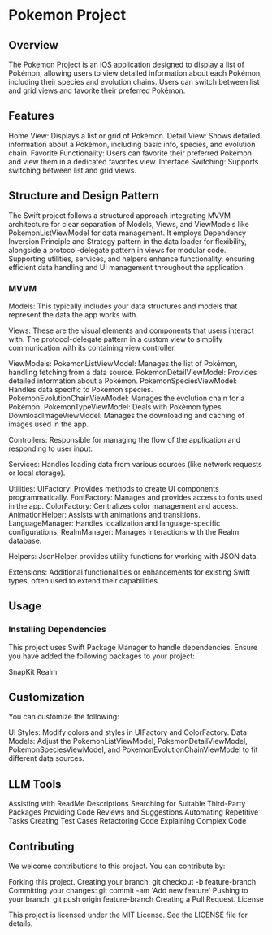 # Pokemon Project


## Overview

The Pokemon Project is an iOS application designed to display a list of Pokémon, allowing users to view detailed information about each Pokémon, including their species and evolution chains. Users can switch between list and grid views and favorite their preferred Pokémon.


## Features

Home View: Displays a list or grid of Pokémon.
Detail View: Shows detailed information about a Pokémon, including basic info, species, and evolution chain.
Favorite Functionality: Users can favorite their preferred Pokémon and view them in a dedicated favorites view.
Interface Switching: Supports switching between list and grid views.


## Structure and Design Pattern

The Swift project follows a structured approach integrating MVVM architecture for clear separation of Models, Views, and ViewModels like PokemonListViewModel for data management. It employs Dependency Inversion Principle and Strategy pattern in the data loader for flexibility, alongside a protocol-delegate pattern in views for modular code. Supporting utilities, services, and helpers enhance functionality, ensuring efficient data handling and UI management throughout the application.

### MVVM
Models: 
    This typically includes your data structures and models that represent the data the app works with.

Views: 
    These are the visual elements and components that users interact with. The protocol-delegate pattern in a custom view to simplify communication with its containing view controller.

ViewModels: 
    PokemonListViewModel: Manages the list of Pokémon, handling fetching from a data source.
    PokemonDetailViewModel: Provides detailed information about a Pokémon.
    PokemonSpeciesViewModel: Handles data specific to Pokémon species.
    PokemonEvolutionChainViewModel: Manages the evolution chain for a Pokémon.
    PokemonTypeViewModel: Deals with Pokémon types.
    DownloadImageViewModel: Manages the downloading and caching of images used in the app.

Controllers: 
    Responsible for managing the flow of the application and responding to user input.

Services: 
    Handles loading data from various sources (like network requests or local storage).

Utilities:
    UIFactory: Provides methods to create UI components programmatically.
    FontFactory: Manages and provides access to fonts used in the app.
    ColorFactory: Centralizes color management and access.
    AnimationHelper: Assists with animations and transitions.
    LanguageManager: Handles localization and language-specific configurations.
    RealmManager: Manages interactions with the Realm database.

Helpers: 
    JsonHelper provides utility functions for working with JSON data.

Extensions: 
    Additional functionalities or enhancements for existing Swift types, often used to extend their capabilities.


## Usage

### Installing Dependencies
This project uses Swift Package Manager to handle dependencies. Ensure you have added the following packages to your project:

SnapKit
Realm


## Customization
You can customize the following:

UI Styles: Modify colors and styles in UIFactory and ColorFactory.
Data Models: Adjust the PokemonListViewModel, PokemonDetailViewModel, PokemonSpeciesViewModel, and PokemonEvolutionChainViewModel to fit different data sources.


## LLM Tools

Assisting with ReadMe Descriptions
Searching for Suitable Third-Party Packages
Providing Code Reviews and Suggestions
Automating Repetitive Tasks
Creating Test Cases
Refactoring Code
Explaining Complex Code


## Contributing

We welcome contributions to this project. You can contribute by:

Forking this project.
Creating your branch: git checkout -b feature-branch
Committing your changes: git commit -am 'Add new feature'
Pushing to your branch: git push origin feature-branch
Creating a Pull Request.
License

This project is licensed under the MIT License. See the LICENSE file for details.
